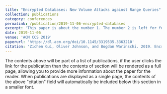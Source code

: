 ```yaml
---
title: "Encrypted Databases: New Volume Attacks against Range Queries"
collection: publications
category: conferences
permalink: /publication/2019-11-06-encrypted-databases
excerpt: 'This paper is about the number 1. The number 2 is left for future work.'
date: 2019-11-06
venue: 'ACM CCS 2019'
paperurl: 'https://dl.acm.org/doi/10.1145/3319535.3363210'
citation: 'Zichen Gui, Oliver Johnson, and Bogdan Warinschi. 2019. Encrypted Databases: New Volume Attacks against Range Queries. In Proceedings of the 2019 ACM SIGSAC Conference on Computer and Communications Security (CCS '19). Association for Computing Machinery, New York, NY, USA, 361–378. https://doi.org/10.1145/3319535.3363210'
---
```


The contents above will be part of a list of publications, if the user clicks the link for the publication than the contents of section will be rendered as a full page, allowing you to provide more information about the paper for the reader. When publications are displayed as a single page, the contents of the above "citation" field will automatically be included below this section in a smaller font.
